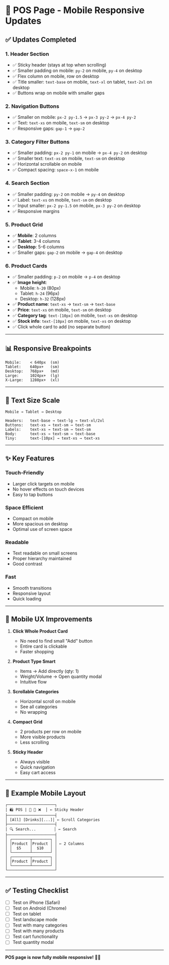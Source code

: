 # 📱 POS Page - Mobile Responsive Updates

## ✅ Updates Completed

### 1. **Header Section**
- ✅ Sticky header (stays at top when scrolling)
- ✅ Smaller padding on mobile: `py-2` on mobile, `py-4` on desktop
- ✅ Flex column on mobile, row on desktop
- ✅ Title smaller: `text-base` on mobile, `text-xl` on tablet, `text-2xl` on desktop
- ✅ Buttons wrap on mobile with smaller gaps

### 2. **Navigation Buttons**
- ✅ Smaller on mobile: `px-2 py-1.5` → `px-3 py-2` → `px-4 py-2`
- ✅ Text: `text-xs` on mobile, `text-sm` on desktop
- ✅ Responsive gaps: `gap-1` → `gap-2`

### 3. **Category Filter Buttons**
- ✅ Smaller padding: `px-2 py-1` on mobile → `px-4 py-2` on desktop
- ✅ Smaller text: `text-xs` on mobile, `text-sm` on desktop
- ✅ Horizontal scrollable on mobile
- ✅ Compact spacing: `space-x-1` on mobile

### 4. **Search Section**
- ✅ Smaller padding: `py-2` on mobile → `py-4` on desktop
- ✅ Label: `text-xs` on mobile, `text-sm` on desktop
- ✅ Input smaller: `px-2 py-1.5` on mobile, `px-3 py-2` on desktop
- ✅ Responsive margins

### 5. **Product Grid**
- ✅ **Mobile**: 2 columns
- ✅ **Tablet**: 3-4 columns
- ✅ **Desktop**: 5-6 columns
- ✅ Smaller gaps: `gap-2` on mobile → `gap-4` on desktop

### 6. **Product Cards**
- ✅ Smaller padding: `p-2` on mobile → `p-4` on desktop
- ✅ **Image height**:
  - Mobile: `h-20` (80px)
  - Tablet: `h-24` (96px)
  - Desktop: `h-32` (128px)
- ✅ **Product name**: `text-xs` → `text-sm` → `text-base`
- ✅ **Price**: `text-xs` on mobile, `text-sm` on desktop
- ✅ **Category tag**: `text-[10px]` on mobile, `text-xs` on desktop
- ✅ **Stock info**: `text-[10px]` on mobile, `text-xs` on desktop
- ✅ Click whole card to add (no separate button)

---

## 📊 Responsive Breakpoints

```
Mobile:    < 640px  (sm)
Tablet:    640px+   (sm)
Desktop:   768px+   (md)
Large:     1024px+  (lg)
X-Large:   1280px+  (xl)
```

---

## 🎨 Text Size Scale

```
Mobile → Tablet → Desktop

Headers:   text-base → text-lg → text-xl/2xl
Buttons:   text-xs → text-sm → text-sm
Labels:    text-xs → text-sm → text-sm
Body:      text-xs → text-sm → text-base
Tiny:      text-[10px] → text-xs → text-xs
```

---

## ✨ Key Features

### Touch-Friendly
- Larger click targets on mobile
- No hover effects on touch devices
- Easy to tap buttons

### Space Efficient
- Compact on mobile
- More spacious on desktop
- Optimal use of screen space

### Readable
- Text readable on small screens
- Proper hierarchy maintained
- Good contrast

### Fast
- Smooth transitions
- Responsive layout
- Quick loading

---

## 🎯 Mobile UX Improvements

1. **Click Whole Product Card**
   - No need to find small "Add" button
   - Entire card is clickable
   - Faster shopping

2. **Product Type Smart**
   - Items → Add directly (qty: 1)
   - Weight/Volume → Open quantity modal
   - Intuitive flow

3. **Scrollable Categories**
   - Horizontal scroll on mobile
   - See all categories
   - No wrapping

4. **Compact Grid**
   - 2 products per row on mobile
   - More visible products
   - Less scrolling

5. **Sticky Header**
   - Always visible
   - Quick navigation
   - Easy cart access

---

## 📱 Example Mobile Layout

```
┌─────────────────────┐
│ 🛍️ POS | 👤 🛒 ❌  │ ← Sticky Header
├─────────────────────┤
│ [All] [Drinks][...]│ ← Scroll Categories
├─────────────────────┤
│ 🔍 Search...        │ ← Search
├─────────────────────┤
│ ┌────────┬────────┐ │
│ │Product │Product │ │ ← 2 Columns
│ │  $5    │  $10   │ │
│ └────────┴────────┘ │
│ ┌────────┬────────┐ │
│ │Product │Product │ │
│ └────────┴────────┘ │
└─────────────────────┘
```

---

## ✅ Testing Checklist

- [ ] Test on iPhone (Safari)
- [ ] Test on Android (Chrome)
- [ ] Test on tablet
- [ ] Test landscape mode
- [ ] Test with many categories
- [ ] Test with many products
- [ ] Test cart functionality
- [ ] Test quantity modal

---

**POS page is now fully mobile responsive!** 📱✨
